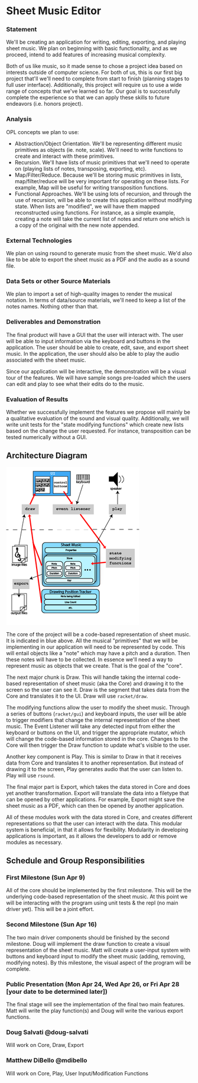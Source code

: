 # Sheet Music Editor

### Statement
We'll be creating an application for writing, editing, exporting, and playing sheet music. We plan on beginning with basic functionality, and as we proceed, intend to add features of increasing musical complexity.

Both of us like music, so it made sense to chose a project idea based on interests outside of computer science. For both of us, this is our first big project that'll we'll need to complete from start to finish (planning stages to full user interface). Additionally, this project will require us to use a wide range of concepts that we've learned so far.  Our goal is to successfully complete the experience so that we can apply these skills to future endeavors (i.e. honors project).

### Analysis
OPL concepts we plan to use:
- Abstraction/Object Orientation. We'll be representing different music primitives as objects (ie. note, scale). We'll need to write functions to create and interact with these primitives.
- Recursion. We'll have lists of music primitives that we'll need to operate on (playing lists of notes, transposing, exporting, etc).
- Map/Filter/Reduce. Because we'll be storing music primitives in lists, map/filter/reduce will be very important for operating on these lists. For example, Map will be useful for writing transposition functions.
- Functional Approaches. We'll be using lots of recursion, and through the use of recursion, will be able to create this application without modifying state.  When lists are "modified", we will have them mapped reconstructed using functions.  For instance, as a simple example, creating a note will take the current list of notes and return one which is a copy of the original with the new note appended.

### External Technologies
We plan on using rsound to generate music from the sheet music. We'd also like to be able to export the sheet music as a PDF and the audio as a sound file.

### Data Sets or other Source Materials
We plan to import a set of high-quality images to render the musical notation.
In terms of data/source materials, we'll need to keep a list of the notes names. Nothing other than that.

### Deliverables and Demonstration
The final product will have a GUI that the user will interact with. The user will be able to input information via the keyboard and buttons in the application. The user should be able to create, edit, save, and export sheet music. In the application, the user should also be able to play the audio associated with the sheet music.

Since our application will be interactive, the demonstration will be a visual tour of the features.  We will have sample songs pre-loaded which the users can edit and play to see what their edits do to the music.

### Evaluation of Results
Whether we successfully implement the features we propose will mainly be a qualitative evaluation of the sound and visual quality. Additionally, we will write unit tests for the "state modifying functions" which create new lists based on the change the user requested.  For instance, transposition can be tested numerically without a GUI.

## Architecture Diagram
![architecture](architecture.png)

The core of the project will be a code-based representation of sheet music. It is indicated in blue above. All the musical "primitives" that we will be implementing in our application will need to be represented by code. This will entail objects like a "note" which may have a pitch and a duration. Then these notes will have to be collected. In essence we'll need a way to represent music as objects that we create. That is the goal of the "core".

The next major chunk is Draw. This will handle taking the internal code-based representation of sheet music (aka the Core) and drawing it to the screen so the user can see it. Draw is the segment that takes data from the Core and translates it to the UI. Draw will use `racket/draw`.

The modifying functions allow the user to modify the sheet music. Through a series of buttons (`racket/gui`) and keyboard inputs, the user will be able to trigger modifiers that change the internal representation of the sheet music. The Event Listener will take any detected input from either the keyboard or buttons on the UI, and trigger the appropriate mutator, which will change the code-based information stored in the core. Changes to the Core will then trigger the Draw function to update what's visible to the user.

Another key component is Play. This is similar to Draw in that it receives data from Core and translates it to another representation. But instead of drawing it to the screen, Play generates audio that the user can listen to. Play will use `rsound`.

The final major part is Export, which takes the data stored in Core and does yet another transformation. Export will translate the data into a filetype that can be opened by other applications. For example, Export might save the sheet music as a PDF, which can then be opened by another application.

All of these modules work with the data stored in Core, and creates different representations so that the user can interact with the data. This modular system is beneficial, in that it allows for flexibility. Modularity in developing applications is important, as it allows the developers to add or remove modules as necessary.

## Schedule and Group Responsibilities

### First Milestone (Sun Apr 9)
All of the core should be implemented by the first milestone. This will be the underlying code-based representation of the sheet music. At this point we will be interacting with the program using unit tests & the repl (no main driver yet). This will be a joint effort.

### Second Milestone (Sun Apr 16)
The two main driver components should be finished by the second milestone. Doug will implement the draw function to create a visual representation of the sheet music. Matt will create a user-input system with buttons and keyboard input to modify the sheet music (adding, removing, modifying notes). By this milestone, the visual aspect of the program will be complete.

### Public Presentation (Mon Apr 24, Wed Apr 26, or Fri Apr 28 [your date to be determined later])
The final stage will see the implementation of the final two main features. Matt will write the play function(s) and Doug will write the various export functions.

### Doug Salvati @doug-salvati
Will work on Core, Draw, Export

### Matthew DiBello @mdibello
Will work on Core, Play, User Input/Modification Functions
